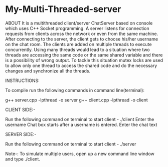 # My-Multi-Threaded-server

ABOUT
It is a multithreaded client/server ChatServer based on console which uses C++ Socket programming. A server listens for connection requests from clients across the network or even from the same machine. After connecting to the server, the client gets to choose his/her username on the chat room. The clients are added on multiple threads to execute concurrently. Using many threads would lead to a situation where two threads are accessing the same code or the same shared variable and there is a possibility of wrong output. To tackle this situation mutex locks are used to allow only one thread to access the shared code and do the necessary changes and synchronize all the threads.

INSTRUCTIONS:

To compile run the following commands in command line(terminal):

g++ server.cpp -lpthread -o server g++ client.cpp -lpthread -o client

CLIENT SIDE:-

Run the following command on terminal to start client - ./client Enter the username Chat box starts after a username is entered. Enter the chat text

SERVER SIDE:-

Run the following command on terminal to start client - ./server

Note-: To simulate multiple users, open up a new command line window and type ./client.
